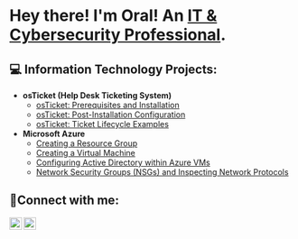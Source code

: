 <h1>Hey there! I'm Oral! An <a href="https://linkedin.com/in/oraljr">IT & Cybersecurity Professional</a>.

<h2>💻 Information Technology Projects:</h2>

- <b>osTicket (Help Desk Ticketing System)</b>
  - [osTicket: Prerequisites and Installation](https://github.com/oraljr/osticket-prereqs)
  - [osTicket: Post-Installation Configuration](https://github.com/oraljr/post-install-config)
  - [osTicket: Ticket Lifecycle Examples](https://github.com/oraljr/ticket-lifecycle)
- <b>Microsoft Azure</b>
  - [Creating a Resource Group](https://github.com/oraljr/rg-setup)
  - [Creating a Virtual Machine](https://github.com/oraljr/vm-setup)
  - [Configuring Active Directory within Azure VMs](https://github.com/oraljr/configure-ad)
  - [Network Security Groups (NSGs) and Inspecting Network Protocols](https://github.com/oraljr/azure-network-protocols)

<h2>📲Connect with me:</h2>

[<img align="left" alt="Josh | LinkedIn" width="22px" src="https://cdn.jsdelivr.net/npm/simple-icons@v3/icons/linkedin.svg" />][linkedin]
[<img align="left" alt="Josh | Instagram" width="22px" src="https://cdn.jsdelivr.net/npm/simple-icons@v3/icons/instagram.svg" />][instagram]

[instagram]: https://www.instagram.com/itsreallyoral
[linkedin]: https://linkedin.com/in/oraljr
